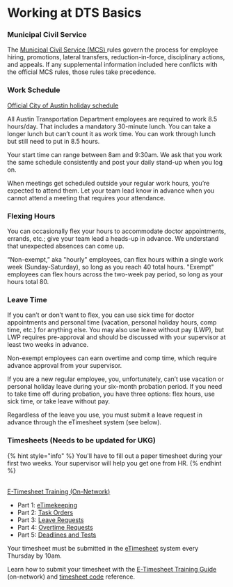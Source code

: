 # Working at DTS Basics

### Municipal Civil Service

The [Municipal Civil Service (MCS) ](https://www.austintexas.gov/department/municipal-civil-service-rules)rules govern the process for employee hiring, promotions, lateral transfers, reduction-in-force, disciplinary actions, and appeals. If any supplemental information included here conflicts with the official MCS rules, those rules take precedence.

### Work Schedule

[Official City of Austin holiday schedule](http://www.austintexas.gov/department/official-city-holidays)

All Austin Transportation Department employees are required to work 8.5 hours/day. That includes a mandatory 30-minute lunch. You can take a longer lunch but can’t count it as work time. You can work through lunch but still need to put in 8.5 hours.

Your start time can range between 8am and 9:30am. We ask that you work the same schedule consistently and post your daily stand-up when you log on.

When meetings get scheduled outside your regular work hours, you’re expected to attend them. Let your team lead know in advance when you cannot attend a meeting that requires your attendance.

### Flexing Hours

You can occasionally flex your hours to accommodate doctor appointments, errands, etc.; give your team lead a heads-up in advance. We understand that unexpected absences can come up.&#x20;

“Non-exempt,” aka "hourly" employees, can flex hours within a single work week (Sunday-Saturday), so long as you reach 40 total hours. "Exempt" employees can flex hours across the two-week pay period, so long as your hours total 80.

### Leave Time

If you can’t or don’t want to flex, you can use sick time for doctor appointments and personal time (vacation, personal holiday hours, comp time, etc.) for anything else.  You may also use leave without pay (LWP), but LWP requires pre-approval and should be discussed with your supervisor at least two weeks in advance.

Non-exempt employees can earn overtime and comp time, which require advance approval from your supervisor.

If you are a new regular employee, you, unfortunately, can’t use vacation or personal holiday leave during your six-month probation period. If you need to take time off during probation, you have three options: flex hours, use sick time, or take leave without pay.

Regardless of the leave you use, you must submit a leave request in advance through the eTimesheet system (see below).

### Timesheets (Needs to be updated for UKG)

{% hint style="info" %}
You'll have to fill out a paper timesheet during your first two weeks. Your supervisor will help you get one from HR.&#x20;
{% endhint %}

\
​[E-Timesheet Training (On-Network)](https://sites.google.com/site/pwuclass/etimekeeping)​

* Part 1: [eTimekeeping](https://www4.austintexas.gov/eTimekeeping12b-01)​
* Part 2: [Task Orders](https://www4.austintexas.gov/eTimekeeping12b-02)​
* Part 3: [Leave Requests](https://www4.austintexas.gov/eTimekeeping12b-03)​
* Part 4: [Overtime Requests](https://www4.austintexas.gov/eTimekeeping12b-04)​
* Part 5: [Deadlines and Tests](https://www4.austintexas.gov/eTimekeeping12b-05)

Your timesheet must be submitted in the [eTimesheet](https://pwdweb.austintexas.gov/timesheet/pwd.cfm) system every Thursday by 10am.&#x20;

Learn how to submit your timesheet with the  [E-Timesheet Training Guide](http://coaspweb1/sites/PWD/PWU/SitePages/ATDLearn.aspx) (on-network) and  [timesheet code](https://cityofaustin.sharepoint.com/sites/ATD/Administration/SitePages/Earn%20Codes.aspx) reference.

